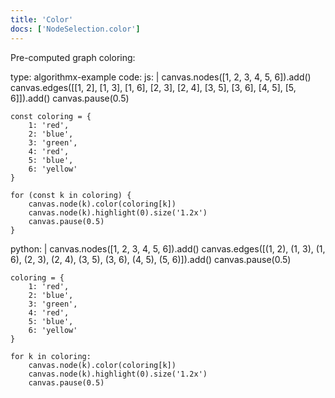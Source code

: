 ```yaml
---
title: 'Color'
docs: ['NodeSelection.color']
---
```


Pre-computed graph coloring:

<data type='yaml'>
type: algorithmx-example
code:
  js: |
    canvas.nodes([1, 2, 3, 4, 5, 6]).add()
    canvas.edges([[1, 2], [1, 3], [1, 6], [2, 3],
        [2, 4], [3, 5], [3, 6], [4, 5], [5, 6]]).add()
    canvas.pause(0.5)
    
    const coloring = {
        1: 'red',
        2: 'blue',
        3: 'green',
        4: 'red',
        5: 'blue',
        6: 'yellow'
    }
    
    for (const k in coloring) {
        canvas.node(k).color(coloring[k])
        canvas.node(k).highlight(0).size('1.2x')
        canvas.pause(0.5)
    }
  python: |
    canvas.nodes([1, 2, 3, 4, 5, 6]).add()
    canvas.edges([(1, 2), (1, 3), (1, 6), (2, 3),
        (2, 4), (3, 5), (3, 6), (4, 5), (5, 6)]).add()
    canvas.pause(0.5)
    
    coloring = {
        1: 'red',
        2: 'blue',
        3: 'green',
        4: 'red',
        5: 'blue',
        6: 'yellow'
    }
    
    for k in coloring:
        canvas.node(k).color(coloring[k])
        canvas.node(k).highlight(0).size('1.2x')
        canvas.pause(0.5)
</data>
